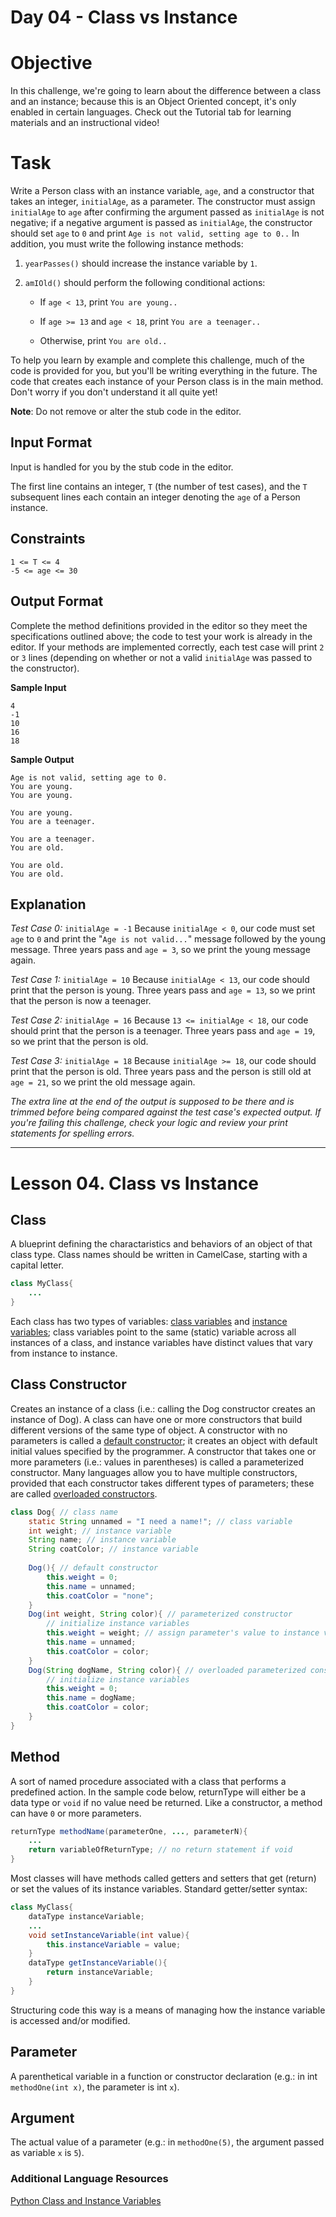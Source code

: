 # Day 04 - Class vs Instance

# Objective
In this challenge, we're going to learn about the difference between a class and an instance; because this is an Object Oriented concept, it's only enabled in certain languages. Check out the Tutorial tab for learning materials and an instructional video!

# Task
Write a Person class with an instance variable, `age`, and a constructor that takes an integer, `initialAge`, as a parameter. The constructor must assign `initialAge` to `age` after confirming the argument passed as `initialAge` is not negative; if a negative argument is passed as `initialAge`, the constructor should set `age` to `0` and print `Age is not valid, setting age to 0..` In addition, you must write the following instance methods:

1. `yearPasses()` should increase the  instance variable by `1`.

2. `amIOld()` should perform the following conditional actions:

    * If `age < 13`, print `You are young..`

    * If `age >= 13` and `age < 18`, print `You are a teenager..`

    * Otherwise, print `You are old..`

To help you learn by example and complete this challenge, much of the code is provided for you, but you'll be writing everything in the future. The code that creates each instance of your Person class is in the main method. Don't worry if you don't understand it all quite yet!

**Note**: Do not remove or alter the stub code in the editor.

## Input Format

Input is handled for you by the stub code in the editor.

The first line contains an integer, `T` (the number of test cases), and the `T` subsequent lines each contain an integer denoting the `age` of a Person instance.

## Constraints

```
1 <= T <= 4
-5 <= age <= 30
```

## Output Format

Complete the method definitions provided in the editor so they meet the specifications outlined above; the code to test your work is already in the editor. If your methods are implemented correctly, each test case will print `2` or `3` lines (depending on whether or not a valid `initialAge` was passed to the constructor).

**Sample Input**

```
4
-1
10
16
18
```

**Sample Output**

```
Age is not valid, setting age to 0.
You are young.
You are young.

You are young.
You are a teenager.

You are a teenager.
You are old.

You are old.
You are old.
```

## Explanation

*Test Case 0:* `initialAge = -1`
Because `initialAge < 0`, our code must set `age` to `0` and print the "`Age is not valid...`" message followed by the young message. Three years pass and `age = 3`, so we print the young message again.

*Test Case 1:* `initialAge = 10`
Because `initialAge < 13`, our code should print that the person is young. Three years pass and `age = 13`, so we print that the person is now a teenager.

*Test Case 2:* `initialAge = 16`
Because `13 <= initialAge < 18`, our code should print that the person is a teenager. Three years pass and `age = 19`, so we print that the person is old.

*Test Case 3:* `initialAge = 18`
Because `initialAge >= 18`, our code should print that the person is old. Three years pass and the person is still old at `age = 21`, so we print the old message again.

*The extra line at the end of the output is supposed to be there and is trimmed before being compared against the test case's expected output. If you're failing this challenge, check your logic and review your print statements for spelling errors.*

----

# Lesson 04. Class vs Instance

## Class

A blueprint defining the charactaristics and behaviors of an object of that class type. Class names should be written in CamelCase, starting with a capital letter.

```java
class MyClass{
    ...
}
```
Each class has two types of variables: [class variables](https://en.wikipedia.org/wiki/Class_variable) and [instance variables](https://docs.oracle.com/javase/tutorial/java/javaOO/classvars.html); class variables point to the same (static) variable across all instances of a class, and instance variables have distinct values that vary from instance to instance.


## Class Constructor

Creates an instance of a class (i.e.: calling the Dog constructor creates an instance of Dog). A class can have one or more constructors that build different versions of the same type of object. A constructor with no parameters is called a [default constructor](https://en.wikipedia.org/wiki/Default_constructor); it creates an object with default initial values specified by the programmer. A constructor that takes one or more parameters (i.e.: values in parentheses) is called a parameterized constructor. Many languages allow you to have multiple constructors, provided that each constructor takes different types of parameters; these are called [overloaded constructors](https://en.wikipedia.org/wiki/Function_overloading).

```java
class Dog{ // class name
    static String unnamed = "I need a name!"; // class variable
    int weight; // instance variable
    String name; // instance variable
    String coatColor; // instance variable
    
    Dog(){ // default constructor
        this.weight = 0;
        this.name = unnamed;
        this.coatColor = "none";
    }
    Dog(int weight, String color){ // parameterized constructor
        // initialize instance variables
        this.weight = weight; // assign parameter's value to instance variable
        this.name = unnamed; 
        this.coatColor = color; 
    }
    Dog(String dogName, String color){ // overloaded parameterized constructor
        // initialize instance variables
        this.weight = 0;
        this.name = dogName; 
        this.coatColor = color; 
    }
}
```

## Method
A sort of named procedure associated with a class that performs a predefined action. In the sample code below, returnType will either be a data type or `void` if no value need be returned. Like a constructor, a method can have `0` or more parameters.

```java
returnType methodName(parameterOne, ..., parameterN){
    ...
    return variableOfReturnType; // no return statement if void
}
```

Most classes will have methods called getters and setters that get (return) or set the values of its instance variables. Standard getter/setter syntax:

```java
class MyClass{
    dataType instanceVariable;
    ...
    void setInstanceVariable(int value){
        this.instanceVariable = value;
    }
    dataType getInstanceVariable(){
        return instanceVariable;
    }
}
```

Structuring code this way is a means of managing how the instance variable is accessed and/or modified.


## Parameter
A parenthetical variable in a function or constructor declaration (e.g.: in int `methodOne(int x)`, the parameter is int `x`).


## Argument
The actual value of a parameter (e.g.: in `methodOne(5)`, the argument passed as variable `x` is `5`).

### Additional Language Resources
[Python Class and Instance Variables](https://docs.python.org/3.5/tutorial/classes.html?highlight=instance#class-and-instance-variables)